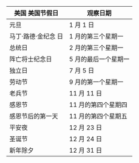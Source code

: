 | 美国 美国节假日    | 观察日期        |
| ----------- | ----------- |
| 元旦          | 1 月 1 日     |
| 马丁·路德·金纪念 日 | 1 月的第三个星期一  |
| 总统日         | 2 月的第三个星期一  |
| 阵亡将士纪念日     | 5 月的最后一个星期一 |
| 独立日         | 7 月 5 日     |
| 劳动节         | 9 月的第一个星期一  |
| 老兵节         | 11 月 11 日   |
| 感恩节         | 11 月的第四个星期四 |
| 感恩节后的第一天    | 11 月的第四个星期五 |
| 平安夜         | 12 月 23 日   |
| 圣诞节         | 12 月 24 日   |
| 新年除夕        | 12 月 31 日   |
